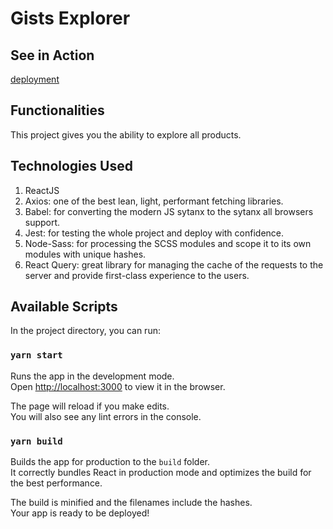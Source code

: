 # Gists Explorer

## See in Action

[deployment](//https://fashion-store-neon.vercel.app)

## Functionalities

This project gives you the ability to explore all products.

## Technologies Used

1. ReactJS
2. Axios: one of the best lean, light, performant fetching libraries.
3. Babel: for converting the modern JS sytanx to the sytanx all browsers support.
4. Jest: for testing the whole project and deploy with confidence.
5. Node-Sass: for processing the SCSS modules and scope it to its own modules with unique hashes.
6. React Query: great library for managing the cache of the requests to the server and provide first-class experience to the users.


## Available Scripts

In the project directory, you can run:

### `yarn start`

Runs the app in the development mode.\
Open [http://localhost:3000](http://localhost:3000) to view it in the browser.

The page will reload if you make edits.\
You will also see any lint errors in the console.

### `yarn build`

Builds the app for production to the `build` folder.\
It correctly bundles React in production mode and optimizes the build for the best performance.

The build is minified and the filenames include the hashes.\
Your app is ready to be deployed!